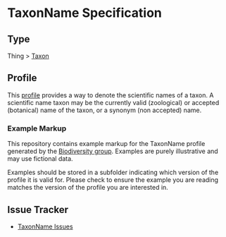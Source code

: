 # TaxonName Specification

## Type 

Thing > [Taxon](http://bioschemas.org/Taxon/)

## Profile

This [profile](http://bioschemas.org/profiles/TaxonName/) provides a way to denote the scientific names of a taxon. 
A scientific name taxon may be the currently valid (zoological) or accepted (botanical) name of the taxon, or a synonym (non accepted) name.

### Example Markup

This repository contains example markup for the TaxonName profile generated by the [Biodiversity group](http://bioschemas.org/groups/Biodiversity/). Examples are purely illustrative and may use fictional data. 

Examples should be stored in a subfolder indicating which version of the profile it is valid for. Please check to ensure the example you are reading matches the version of the profile you are interested in.

## Issue Tracker 

- [TaxonName Issues](https://github.com/BioSchemas/specifications/labels/type%3A%20TaxonName)
